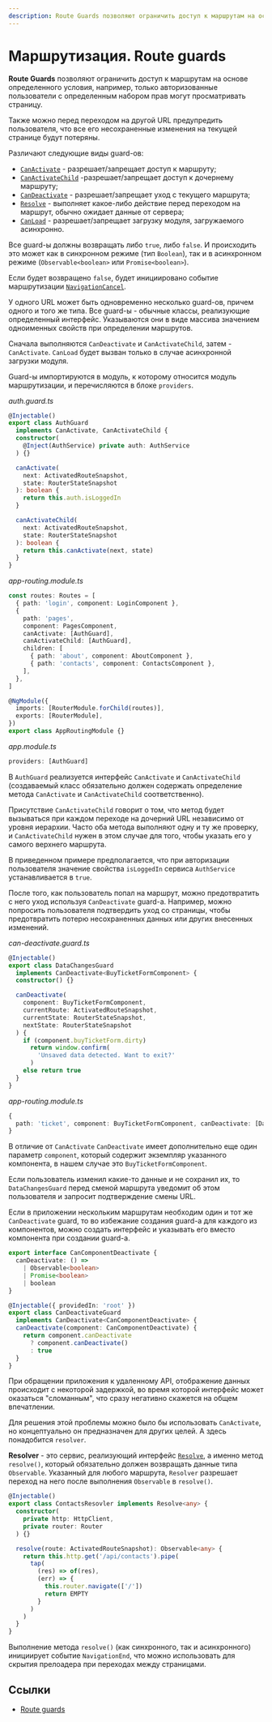 ```yaml
---
description: Route Guards позволяют ограничить доступ к маршрутам на основе определенного условия, например, только авторизованные пользователи с определенным набором прав могут просматривать страницу
---
```


# Маршрутизация. Route guards

**Route Guards** позволяют ограничить доступ к маршрутам на основе определенного условия, например, только авторизованные пользователи с определенным набором прав могут просматривать страницу.

Также можно перед переходом на другой URL предупредить пользователя, что все его несохраненные изменения на текущей странице будут потеряны.

Различают следующие виды guard-ов:

- [`CanActivate`](https://angular.io/api/router/CanActivate) - разрешает/запрещает доступ к маршруту;
- [`CanActivateChild`](https://angular.io/api/router/CanActivateChild) -разрешает/запрещает доступ к дочернему маршруту;
- [`CanDeactivate`](https://angular.io/api/router/CanDeactivate) - разрешает/запрещает уход с текущего маршрута;
- [`Resolve`](https://angular.io/api/router/Resolve) - выполняет какое-либо действие перед переходом на маршрут, обычно ожидает данные от сервера;
- [`CanLoad`](https://angular.io/api/router/CanLoad) - разрешает/запрещает загрузку модуля, загружаемого асинхронно.

Все guard-ы должны возвращать либо `true`, либо `false`. И происходить это может как в синхронном режиме (тип `Boolean`), так и в асинхронном режиме (`Observable<boolean>` или `Promise<boolean>`).

Если будет возвращено `false`, будет инициировано событие маршрутизации [`NavigationCancel`](https://angular.io/api/router/NavigationCancel).

У одного URL может быть одновременно несколько guard-ов, причем одного и того же типа. Все guard-ы - обычные классы, реализующие определенный интерфейс. Указываются они в виде массива значением одноименных свойств при определении маршрутов.

Сначала выполняются `CanDeactivate` и `CanActivateChild`, затем - `CanActivate`. `CanLoad` будет вызван только в случае асинхронной загрузки модуля.

Guard-ы импортируются в модуль, к которому относится модуль маршрутизации, и перечисляются в блоке `providers`.

_auth.guard.ts_

```ts
@Injectable()
export class AuthGuard
  implements CanActivate, CanActivateChild {
  constructor(
    @Inject(AuthService) private auth: AuthService
  ) {}

  canActivate(
    next: ActivatedRouteSnapshot,
    state: RouterStateSnapshot
  ): boolean {
    return this.auth.isLoggedIn
  }

  canActivateChild(
    next: ActivatedRouteSnapshot,
    state: RouterStateSnapshot
  ): boolean {
    return this.canActivate(next, state)
  }
}
```

_app-routing.module.ts_

```ts
const routes: Routes = [
  { path: 'login', component: LoginComponent },
  {
    path: 'pages',
    component: PagesComponent,
    canActivate: [AuthGuard],
    canActivateChild: [AuthGuard],
    children: [
      { path: 'about', component: AboutComponent },
      { path: 'contacts', component: ContactsComponent },
    ],
  },
]

@NgModule({
  imports: [RouterModule.forChild(routes)],
  exports: [RouterModule],
})
export class AppRoutingModule {}
```

_app.module.ts_

```ts
providers: [AuthGuard]
```

В `AuthGuard` реализуется интерфейс `CanActivate` и `CanActivateChild` (создаваемый класс обязательно должен содержать определение метода `CanActivate` и `CanActivateChild` соответственно).

Присутствие `CanActivateChild` говорит о том, что метод будет вызываться при каждом переходе на дочерний URL независимо от уровня иерархии. Часто оба метода выполняют одну и ту же проверку, и `CanActivateChild` нужен в этом случае для того, чтобы указать его у самого верхнего маршрута.

В приведенном примере предполагается, что при авторизации пользователя значение свойства `isLoggedIn` сервиса `AuthService` устанавливается в `true`.

После того, как пользователь попал на маршрут, можно предотвратить с него уход используя `CanDeactivate` guard-а. Например, можно попросить пользователя подтвердить уход со страницы, чтобы предотвратить потерю несохраненных данных или других внесенных изменений.

_can-deactivate.guard.ts_

```ts
@Injectable()
export class DataChangesGuard
  implements CanDeactivate<BuyTicketFormComponent> {
  constructor() {}

  canDeactivate(
    component: BuyTicketFormComponent,
    currentRoute: ActivatedRouteSnapshot,
    currentState: RouterStateSnapshot,
    nextState: RouterStateSnapshot
  ) {
    if (component.buyTicketForm.dirty)
      return window.confirm(
        'Unsaved data detected. Want to exit?'
      )
    else return true
  }
}
```

_app-routing.module.ts_

```ts
{
  path: 'ticket', component: BuyTicketFormComponent, canDeactivate: [DataChangesGuard]
}
```

В отличие от `CanActivate` `CanDeactivate` имеет дополнительно еще один параметр `component`, который содержит экземпляр указанного компонента, в нашем случае это `BuyTicketFormComponent`.

Если пользователь изменил какие-то данные и не сохранил их, то `DataChangesGuard` перед сменой маршрута уведомит об этом пользователя и запросит подтверждение смены URL.

Если в приложении нескольким маршрутам необходим один и тот же `CanDeactivate` guard, то во избежание создания guard-а для каждого из компонентов, можно создать интерфейс и указывать его вместо компонента при создании guard-а.

```ts
export interface CanComponentDeactivate {
  canDeactivate: () =>
    | Observable<boolean>
    | Promise<boolean>
    | boolean
}

@Injectable({ providedIn: 'root' })
export class CanDeactivateGuard
  implements CanDeactivate<CanComponentDeactivate> {
  canDeactivate(component: CanComponentDeactivate) {
    return component.canDeactivate
      ? component.canDeactivate()
      : true
  }
}
```

При обращении приложения к удаленному API, отображение данных происходит с некоторой задержкой, во время которой интерфейс может оказаться "сломанным", что сразу негативно скажется на общем впечатлении.

Для решения этой проблемы можно было бы использовать `CanActivate`, но концептуально он предназначен для других целей. А здесь понадобится `resolver`.

**Resolver** - это сервис, реализующий интерфейс [`Resolve`](https://angular.io/api/router/Resolve), а именно метод `resolve()`, который обязательно должен возвращать данные типа `Observable`. Указанный для любого маршрута, `Resolver` разрешает переход на него после выполнения `Observable` в `resolve()`.

```ts
@Injectable()
export class ContactsResovler implements Resolve<any> {
  constructor(
    private http: HttpClient,
    private router: Router
  ) {}

  resolve(route: ActivatedRouteSnapshot): Observable<any> {
    return this.http.get('/api/contacts').pipe(
      tap(
        (res) => of(res),
        (err) => {
          this.router.navigate(['/'])
          return EMPTY
        }
      )
    )
  }
}
```

Выполнение метода `resolve()` (как синхронного, так и асинхронного) инициирует событие `NavigationEnd`, что можно использовать для скрытия прелоадера при переходах между страницами.

## Ссылки

- [Route guards](https://angular.io/guide/router#milestone-5-route-guards)
